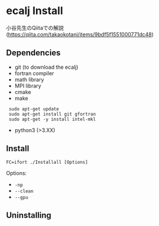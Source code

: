# ecalj Install

 小谷先生のQiitaでの解説(https://qiita.com/takaokotani/items/9bdf5f1551000771dc48)
## Dependencies

* git (to download the ecalj)
* fortran compiler
* math library
* MPI library
* cmake
* make
```
 sudo apt-get update
 sudo apt-get install git gfortran
 sudo apt-get -y install intel-mkl
```

* python3 (>3.XX)

## Install
```
FC=ifort ./Installall [Options]

```
Options:
* `-np`
* `--clean`
* `--gpu`

## Uninstalling
